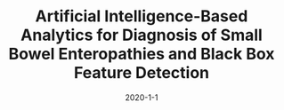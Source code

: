 ---
title: "Artificial Intelligence-Based Analytics for Diagnosis of Small Bowel Enteropathies and Black Box Feature Detection"
collection: publications
permalink: /publication/paper-title-number-1
excerpt: 'Striking histopathological overlap between distinct but related conditions poses a significant disease diagnostic challenge. There is a major clinical need to develop computational methods enabling clinicians to translate heterogeneous biomedical images into accurate and quantitative diagnostics. This need is particularly salient with small bowel enteropathies; Environmental Enteropathy (EE) and Celiac Disease (CD). We built upon our preliminary analysis by developing an artificial intelligence (AI)-based image analysis platform utilizing deep learning convolutional neural networks (CNNs) for these enteropathies.'
date: 2020-1-1
venue: 'medRxiv'
paperurl: 'https://www.medrxiv.org/content/10.1101/2020.08.06.20159152v2.full'
citation: 'Syed, Sana, Lubaina Ehsan, Aman Shrivastava, Saurav Sengupta, Marium Khan, Kamran Kowsari, Shan Guleria et al. "Artificial Intelligence-Based Analytics for Diagnosis of Small Bowel Enteropathies and Black Box Feature Detection." medRxiv (2020).'
---